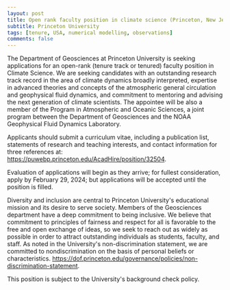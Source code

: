 ```yaml
---
layout: post
title: Open rank faculty position in climate science (Princeton, New Jersey)
subtitle: Princeton University
tags: [tenure, USA, numerical modelling, observations]
comments: false
---
```

The Department of Geosciences at Princeton University is seeking applications for an open-rank (tenure track or tenured) faculty position in Climate Science. We are seeking candidates with an outstanding research track record in the area of climate dynamics broadly interpreted, expertise in advanced theories and concepts of the atmospheric general circulation and geophysical fluid dynamics, and commitment to mentoring and advising the next generation of climate scientists. The appointee will be also a member of the Program in Atmospheric and Oceanic Sciences, a joint program between the Department of Geosciences and the NOAA Geophysical Fluid Dynamics Laboratory.

Applicants should submit a curriculum vitae, including a publication list, statements of research and teaching interests, and contact information for three references at: https://puwebp.princeton.edu/AcadHire/position/32504.

Evaluation of applications will begin as they arrive; for fullest consideration, apply by February 29, 2024; but applications will be accepted until the position is filled.

Diversity and inclusion are central to Princeton University's educational mission and its desire to serve society.  Members of the Geosciences department have a deep commitment to being inclusive.  We believe that commitment to principles of fairness and respect for all is favorable to the free and open exchange of ideas, so we seek to reach out as widely as possible in order to attract outstanding individuals as students, faculty, and staff.  As noted in the University's non-discrimination statement, we are committed to nondiscrimination on the basis of personal beliefs or characteristics. https://dof.princeton.edu/governance/policies/non-discrimination-statement.

This position is subject to the University's background check policy.

